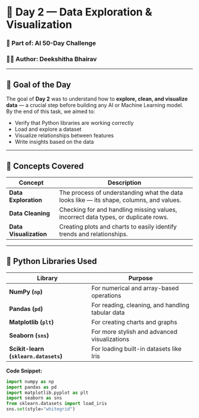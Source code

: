 # 🌟 Day 2 — Data Exploration & Visualization

### 📅 Part of: AI 50-Day Challenge  
### 👩‍💻 Author: Deekshitha Bhairav  

---

## 🎯 Goal of the Day

The goal of **Day 2** was to understand how to **explore, clean, and visualize data** — a crucial step before building any AI or Machine Learning model.  
By the end of this task, we aimed to:
- Verify that Python libraries are working correctly  
- Load and explore a dataset  
- Visualize relationships between features  
- Write insights based on the data  

---

## 🧠 Concepts Covered

| Concept | Description |
|----------|--------------|
| **Data Exploration** | The process of understanding what the data looks like — its shape, columns, and values. |
| **Data Cleaning** | Checking for and handling missing values, incorrect data types, or duplicate rows. |
| **Data Visualization** | Creating plots and charts to easily identify trends and relationships. |

---

## 🧰 Python Libraries Used

| Library | Purpose |
|----------|----------|
| **NumPy (`np`)** | For numerical and array-based operations |
| **Pandas (`pd`)** | For reading, cleaning, and handling tabular data |
| **Matplotlib (`plt`)** | For creating charts and graphs |
| **Seaborn (`sns`)** | For more stylish and advanced visualizations |
| **Scikit-learn (`sklearn.datasets`)** | For loading built-in datasets like Iris |

**Code Snippet:**
```python
import numpy as np
import pandas as pd
import matplotlib.pyplot as plt
import seaborn as sns
from sklearn.datasets import load_iris
sns.set(style="whitegrid")
